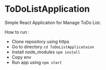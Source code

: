 # ToDoListApplication
Simple React Application for Manage ToDo List.

How to run :
- Clone repository using https 
- Go to directory ```cd ToDoListApplicataion```
- Install node_modules ```npm install```
- Copy env
- Run app using ```npm start```
